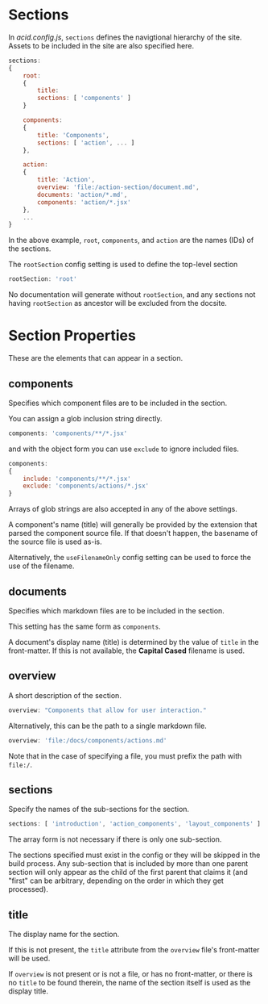 
# Sections

In *acid.config.js*, `sections` defines the navigtional hierarchy of the site.  Assets to be included in the site are also specified here.

```js
sections:
{
    root:
    {
        title:
        sections: [ 'components' ]
    }

    components:
    {
        title: 'Components',
        sections: [ 'action', ... ]
    },

    action:
    {
        title: 'Action',
        overview: 'file:/action-section/document.md',
        documents: 'action/*.md',
        components: 'action/*.jsx'
    },
    ...
}
```

In the above example, `root`, `components`, and `action` are the names (IDs) of the sections.

The `rootSection` config setting is used to define the top-level section

```js
rootSection: 'root'
```

No documentation will generate without `rootSection`, and any sections not having `rootSection` as ancestor will be excluded from the docsite.


# Section Properties

These are the elements that can appear in a section.

## components

Specifies which component files are to be included in the section.

You can assign a glob inclusion string directly.

```js
components: 'components/**/*.jsx'
```

and with the object form you can use `exclude` to ignore included files.

```js
components:
{
    include: 'components/**/*.jsx'
    exclude: 'components/actions/*.jsx'
}
```

Arrays of glob strings are also accepted in any of the above settings.

A component's name (title) will generally be provided by the extension that parsed the component source file. If that doesn't happen, the basename of the source file is used as-is.

Alternatively, the `useFilenameOnly` config setting can be used to force the use of the filename.


## documents

Specifies which markdown files are to be included in the section.

This setting has the same form as `components`.

A document's display name (title) is determined by the value of `title` in the front-matter.  If this is not available, the **Capital Cased** filename is used.


## overview

A short description of the section.

```js
overview: "Components that allow for user interaction."
```

Alternatively, this can be the path to a single markdown file.

```js
overview: 'file:/docs/components/actions.md'
```

Note that in the case of specifying a file, you must prefix the path with `file:/`.


## sections

Specify the names of the sub-sections for the section.

```js
sections: [ 'introduction', 'action_components', 'layout_components' ]
```

The array form is not necessary if there is only one sub-section.

The sections specified must exist in the config or they will be skipped in the build process.  Any sub-section that is included by more than one parent section will only appear as the child of the first parent that claims it (and "first" can be arbitrary, depending on the order in which they get processed).


## title

The display name for the section.

If this is not present, the `title` attribute from the `overview` file's front-matter will be used.

If `overview` is not present or is not a file, or has no front-matter, or there is no `title` to be found therein, the name of the section itself is used as the display title.
